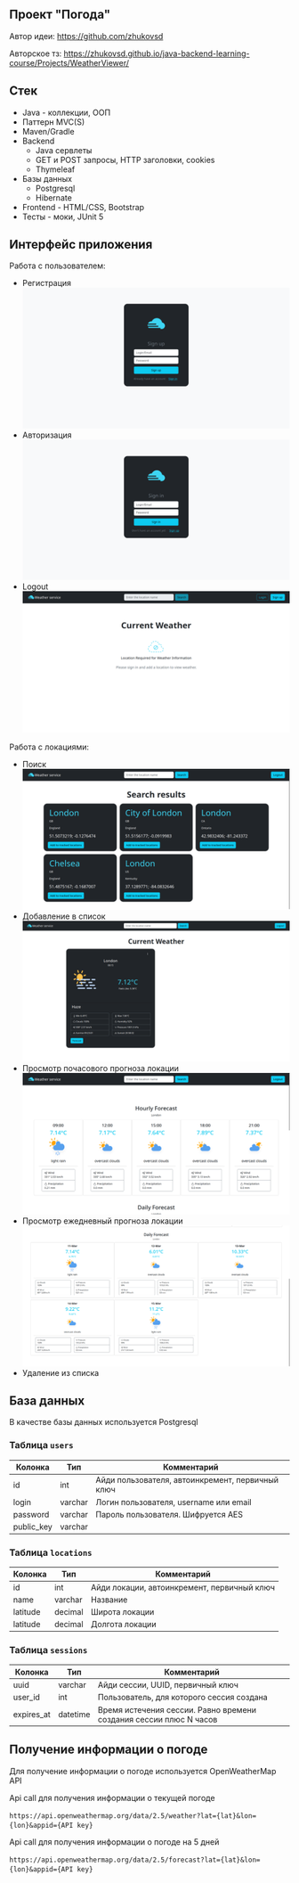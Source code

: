 ## Проект "Погода"

Автор идеи: https://github.com/zhukovsd

Авторское тз: https://zhukovsd.github.io/java-backend-learning-course/Projects/WeatherViewer/

## Стек

 - Java - коллекции, ООП
 - Паттерн MVC(S)
 - Maven/Gradle
 - Backend
    - Java сервлеты
    - GET и POST запросы, HTTP заголовки, cookies
    - Thymeleaf
 - Базы данных
   - Postgresql
   - Hibernate
 - Frontend - HTML/CSS, Bootstrap
 - Тесты - моки, JUnit 5

## Интерфейс приложения

Работа с пользователем:

 - Регистрация
   ![alt](Images/registration.png)
 - Авторизация
   ![alt](Images/login.png)
 - Logout
   ![Alt](Images/main.png)

Работа с локациями:
 - Поиск
   ![alt](Images/search.png)
 - Добавление в список
   ![alt](Images/main_with_card.png)
 - Просмотр почасового прогноза локации
   ![alt](Images/forecast_hourly.png)
- Просмотр ежедневный прогноза локации
  ![alt](Images/forecast_daily.png)
 - Удаление из списка

## База данных

В качестве базы данных используется Postgresql

### Таблица `users`

| Колонка    | Тип     | Комментарий                                      |
|------------|---------|--------------------------------------------------|
| id         | int     | Айди пользователя, автоинкремент, первичный ключ |
| login      | varchar | Логин пользователя, username или email           |
| password   | varchar | Пароль пользователя. Шифруется AES               |
| public_key | varchar |                                                  |

### Таблица `locations`

| Колонка  | Тип     | Комментарий                                 |
|----------|---------|---------------------------------------------|
| id       | int     | Айди локации, автоинкремент, первичный ключ |
| name     | varchar | Название                                    |
| latitude | decimal | Широта локации                              |
| latitude | decimal | Долгота локации                             |


### Таблица `sessions`

| Колонка    | Тип      | Комментарий                                                        |
|------------|----------|--------------------------------------------------------------------|
| uuid       | varchar  | Айди сессии, UUID, первичный ключ                                  |
| user_id    | int      | Пользователь, для которого сессия создана                          |
| expires_at | datetime | Время истечения сессии. Равно времени создания сессии плюс N часов |


## Получение информации о погоде

Для получение информации о погоде используется OpenWeatherMap API

Api call для получения информации о текущей погоде

``
https://api.openweathermap.org/data/2.5/weather?lat={lat}&lon={lon}&appid={API key}
``

Api call для получения информации о погоде на 5 дней

``
https://api.openweathermap.org/data/2.5/forecast?lat={lat}&lon={lon}&appid={API key}
``
